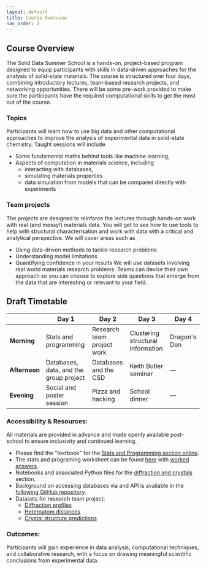 ```yaml
---
layout: default
title: Course Overview
nav_order: 2
---
```


## Course Overview

The Solid Data Summer School is a hands-on, project-based program designed to equip participants with skills in data-driven approaches for the analysis of solid-state materials. The course is structured over four days, combining introductory lectures, team-based research projects, and networking opportunities. There will be some pre-work provided to make sure the participants have the required computational skills to get the most out of the course.

### Topics
Participants will learn how to use big data and other computational approaches to improve the analysis of experimental data in solid-state chemistry. Taught sessions will include
- Some fundamental maths behind tools like machine learning,
- Aspects of computation in materials science, including
	- interacting with databases,
	- simulating materials properties
	- data simulation from models that can be compared directly with experiments

### Team projects
The projects are designed to reinforce the lectures through hands-on work with real (and messy!) materials data. You will get to see how to use tools to help with structural characterisation and work with data with a critical and analytical perspective. We will cover areas such as
- Using data-driven methods to tackle research problems
- Understanding model limitations
- Quantifying confidence in your results
We will use datasets involving real world materials research problems. Teams can devise their own approach so you can choose to explore side questions that emerge from the data that are interesting or relevant to your field.

## Draft Timetable

|            | Day 1                     | Day 2                  | Day 3                  | Day 4               |
|------------|---------------------------|-------------------------|-------------------------|---------------------|
| **Morning**   | Stats and programming | Research team project work | Clustering structural information | Dragon's Den |
| **Afternoon** | Databases, data, and the group project     | Databases and the CSD | Keith Butler seminar | — |
| **Evening**   | Social and poster session | Pizza and hacking       | School dinner           | — |


### Accessibility & Resources:
All materials are provided in advance and made openly available post-school to ensure inclusivity and continued learning.

- Please find the "textbook" for the [Stats and Programming section online](https://bri-sc.github.io/special-topics-ai-ml/intro.html).
- The stats and programing worksheet can be found [here](./stats/stats-worksheet) with [worked answers](https://github.com/rsc-solid-data/rsc-solid-data.github.io/blob/main/stats/worked-answers.ipynb). 
- Notebooks and associated Python files for the [diffraction and crystals](https://github.com/rsc-solid-data/data_diffn_crystals) section.
- Background on accessing databases via and API is available in the [following GitHub repository](https://github.com/rsc-solid-data/databases_via_api).
- Datasets for research team project:
  -  [Diffraction  profiles](https://github.com/rsc-solid-data/diffraction_problem)
  -  [Heteroatom distances](https://github.com/rsc-solid-data/heteroatom_distances)
  -  [Crystal structure predictions](https://github.com/rsc-solid-data/clustering_for_crystal_structure_prediction)

### Outcomes:
Participants will gain experience in data analysis, computational techniques, and collaborative research, with a focus on drawing meaningful scientific conclusions from experimental data.
